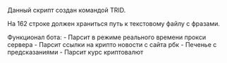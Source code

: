 Данный скрипт создан командой TRID.

На 162 строке должен храниться путь к текстовому файлу с фразами.

Функционал бота:
	- Парсит в режиме реального времени прокси сервера
	- Парсит ссылки на крипто новости с сайта рбк 
	- Печенье с предсказаниями
	- Парсит курс криптовалют

